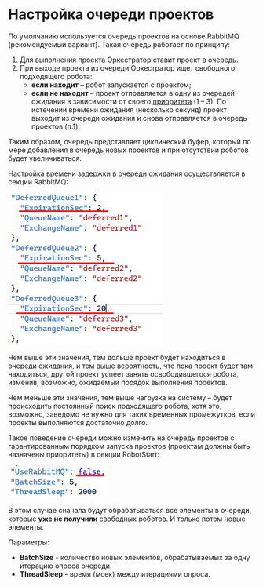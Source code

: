 # Настройка очереди проектов
По умолчанию используется очередь проектов на основе RabbitMQ (рекомендуемый вариант). Такая очередь работает по принципу:
1.	Для выполнения проекта Оркестратор ставит проект в очередь.
2.	При выходе проекта из очереди Оркестратор ищет свободного подходящего робота:
    * **если находит** – робот запускается с проектом;
    * **если не находит** – проект отправляется в одну из очередей ожидания в зависимости от своего [приоритета](https://docs.primo-rpa.ru/primo-rpa/orchestrator/basics#dobavlenie-rpa-proekta) (1 – 3). По истечении времени ожидания (несколько секунд) проект выходит из очереди ожидания и снова отправляется в очередь проектов (п.1).

Таким образом, очередь представляет циклический буфер, который по мере добавления в очередь новых проектов и при отсутствии роботов будет увеличиваться.

Настройка времени задержки в очереди ожидания осуществляется в секции RabbitMQ:

![](<../../../.gitbook/assets/config-project-queue-1.png>)  

Чем выше эти значения, тем дольше проект будет находиться в очереди ожидания, и тем выше вероятность, что пока проект будет там находиться, другой проект успеет занять освободившегося робота, изменив, возможно, ожидаемый порядок выполнения проектов.

Чем меньше эти значения, тем выше нагрузка на систему – будет происходить постоянный поиск подходящего робота, хотя это, возможно, заведомо не нужно для таких временных промежутков, если проекты выполняются достаточно долго.

Такое поведение очереди можно изменить на очередь проектов с гарантированным порядком запуска проектов (проектам должны быть назначены приоритеты)  в секции RobotStart: 

![](<../../../.gitbook/assets/config-project-queue-2.png>)       

В этом случае сначала будут обрабатываться все элементы в очереди, которые **уже не получили** свободных роботов. И только потом новые элементы. 

Параметры:
* **BatchSize** - количество новых элементов, обрабатываемых за одну итерацию опроса очереди.
* **ThreadSleep** - время (мсек) между итерациями опроса.
